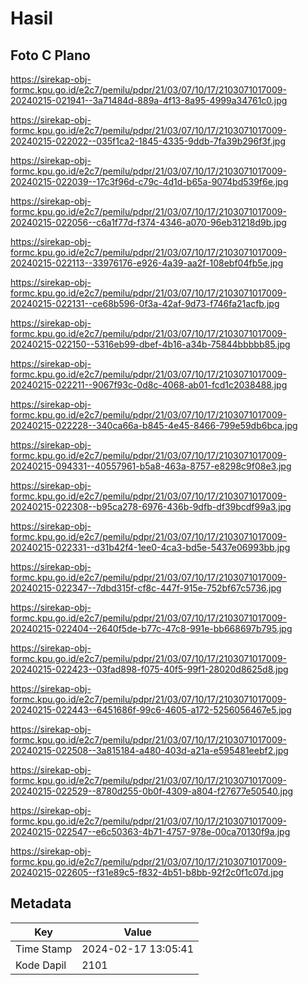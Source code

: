 # Hasil

## Foto C Plano

https://sirekap-obj-formc.kpu.go.id/e2c7/pemilu/pdpr/21/03/07/10/17/2103071017009-20240215-021941--3a71484d-889a-4f13-8a95-4999a34761c0.jpg

https://sirekap-obj-formc.kpu.go.id/e2c7/pemilu/pdpr/21/03/07/10/17/2103071017009-20240215-022022--035f1ca2-1845-4335-9ddb-7fa39b296f3f.jpg

https://sirekap-obj-formc.kpu.go.id/e2c7/pemilu/pdpr/21/03/07/10/17/2103071017009-20240215-022039--17c3f96d-c79c-4d1d-b65a-9074bd539f6e.jpg

https://sirekap-obj-formc.kpu.go.id/e2c7/pemilu/pdpr/21/03/07/10/17/2103071017009-20240215-022056--c6a1f77d-f374-4346-a070-96eb31218d9b.jpg

https://sirekap-obj-formc.kpu.go.id/e2c7/pemilu/pdpr/21/03/07/10/17/2103071017009-20240215-022113--33976176-e926-4a39-aa2f-108ebf04fb5e.jpg

https://sirekap-obj-formc.kpu.go.id/e2c7/pemilu/pdpr/21/03/07/10/17/2103071017009-20240215-022131--ce68b596-0f3a-42af-9d73-f746fa21acfb.jpg

https://sirekap-obj-formc.kpu.go.id/e2c7/pemilu/pdpr/21/03/07/10/17/2103071017009-20240215-022150--5316eb99-dbef-4b16-a34b-75844bbbbb85.jpg

https://sirekap-obj-formc.kpu.go.id/e2c7/pemilu/pdpr/21/03/07/10/17/2103071017009-20240215-022211--9067f93c-0d8c-4068-ab01-fcd1c2038488.jpg

https://sirekap-obj-formc.kpu.go.id/e2c7/pemilu/pdpr/21/03/07/10/17/2103071017009-20240215-022228--340ca66a-b845-4e45-8466-799e59db6bca.jpg

https://sirekap-obj-formc.kpu.go.id/e2c7/pemilu/pdpr/21/03/07/10/17/2103071017009-20240215-094331--40557961-b5a8-463a-8757-e8298c9f08e3.jpg

https://sirekap-obj-formc.kpu.go.id/e2c7/pemilu/pdpr/21/03/07/10/17/2103071017009-20240215-022308--b95ca278-6976-436b-9dfb-df39bcdf99a3.jpg

https://sirekap-obj-formc.kpu.go.id/e2c7/pemilu/pdpr/21/03/07/10/17/2103071017009-20240215-022331--d31b42f4-1ee0-4ca3-bd5e-5437e06993bb.jpg

https://sirekap-obj-formc.kpu.go.id/e2c7/pemilu/pdpr/21/03/07/10/17/2103071017009-20240215-022347--7dbd315f-cf8c-447f-915e-752bf67c5736.jpg

https://sirekap-obj-formc.kpu.go.id/e2c7/pemilu/pdpr/21/03/07/10/17/2103071017009-20240215-022404--2640f5de-b77c-47c8-991e-bb668697b795.jpg

https://sirekap-obj-formc.kpu.go.id/e2c7/pemilu/pdpr/21/03/07/10/17/2103071017009-20240215-022423--03fad898-f075-40f5-99f1-28020d8625d8.jpg

https://sirekap-obj-formc.kpu.go.id/e2c7/pemilu/pdpr/21/03/07/10/17/2103071017009-20240215-022443--6451686f-99c6-4605-a172-5256056467e5.jpg

https://sirekap-obj-formc.kpu.go.id/e2c7/pemilu/pdpr/21/03/07/10/17/2103071017009-20240215-022508--3a815184-a480-403d-a21a-e595481eebf2.jpg

https://sirekap-obj-formc.kpu.go.id/e2c7/pemilu/pdpr/21/03/07/10/17/2103071017009-20240215-022529--8780d255-0b0f-4309-a804-f27677e50540.jpg

https://sirekap-obj-formc.kpu.go.id/e2c7/pemilu/pdpr/21/03/07/10/17/2103071017009-20240215-022547--e6c50363-4b71-4757-978e-00ca70130f9a.jpg

https://sirekap-obj-formc.kpu.go.id/e2c7/pemilu/pdpr/21/03/07/10/17/2103071017009-20240215-022605--f31e89c5-f832-4b51-b8bb-92f2c0f1c07d.jpg


## Metadata

| Key        | Value               |
| ---------- | ------------------- |
| Time Stamp | 2024-02-17 13:05:41 |
| Kode Dapil | 2101                |



